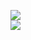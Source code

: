 [![](https://img.shields.io/badge/Made%20With-Github%20Spray-lightgrey.svg?style=for-the-badge&logo=github)](https://github.com/Annihil/github-spray#5591)  
[![](https://i.imgur.com/2DrTn0Z.gif)](https://github.com/Annihil/github-spray)